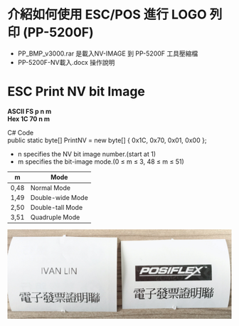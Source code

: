 # 介紹如何使用 ESC/POS 進行 LOGO 列印 (PP-5200F)
+ PP_BMP_v3000.rar 是載入NV-IMAGE 到 PP-5200F 工具壓縮檔
+ PP-5200F-NV載入.docx 操作說明

# ESC Print NV bit Image
**ASCII FS p n m**\
**Hex 1C 70 n m**

C# Code\
public static byte[] PrintNV = new byte[] { 0x1C, 0x70, 0x01, 0x00 };  
 + n specifies the NV bit image number.(start at 1)
 + m specifies the bit-image mode.(0 ≤ m ≤ 3, 48 ≤ m ≤ 51)

|      m         |            Mode              |
|----------------|------------------------------|
|0,48            |Normal Mode                   |
|1,49            |Double-wide Mode              |
|2,50            |Double-tall Mode              |
|3,51            |Quadruple Mode              |


![image](https://github.com/ivanphp/pp5200/blob/master/S__21061644.jpg)

